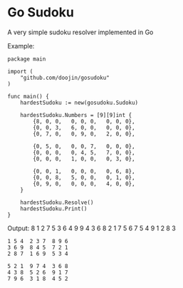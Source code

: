 # Go Sudoku

A very simple sudoku resolver implemented in Go

Example:

	package main

	import (
		"github.com/doojin/gosudoku"
	)

	func main() {
		hardestSudoku := new(gosudoku.Sudoku)

		hardestSudoku.Numbers = [9][9]int {
			{8, 0, 0,   0, 0, 0,   0, 0, 0},
			{0, 0, 3,   6, 0, 0,   0, 0, 0},
			{0, 7, 0,   0, 9, 0,   2, 0, 0},

			{0, 5, 0,   0, 0, 7,   0, 0, 0},
			{0, 0, 0,   0, 4, 5,   7, 0, 0},
			{0, 0, 0,   1, 0, 0,   0, 3, 0},

			{0, 0, 1,   0, 0, 0,   0, 6, 8},
			{0, 0, 8,   5, 0, 0,   0, 1, 0},
			{0, 9, 0,   0, 0, 0,   4, 0, 0},
		}

		hardestSudoku.Resolve()
		hardestSudoku.Print()
	}

Output:
	8 1 2  7 5 3  6 4 9
	9 4 3  6 8 2  1 7 5
	6 7 5  4 9 1  2 8 3

	1 5 4  2 3 7  8 9 6
	3 6 9  8 4 5  7 2 1
	2 8 7  1 6 9  5 3 4

	5 2 1  9 7 4  3 6 8
	4 3 8  5 2 6  9 1 7
	7 9 6  3 1 8  4 5 2
